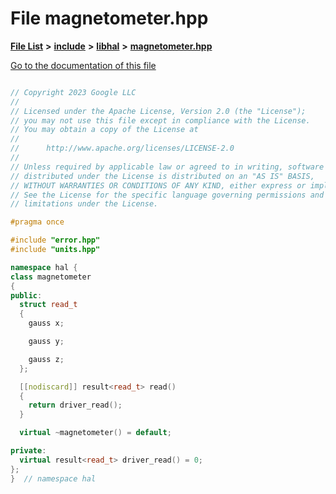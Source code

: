 

# File magnetometer.hpp

[**File List**](files.md) **>** [**include**](dir_cba0faac6e93618a6e2539705915bd70.md) **>** [**libhal**](dir_c21661262b37aa135a14febc024e67d7.md) **>** [**magnetometer.hpp**](magnetometer_8hpp.md)

[Go to the documentation of this file](magnetometer_8hpp.md)

```C++

// Copyright 2023 Google LLC
//
// Licensed under the Apache License, Version 2.0 (the "License");
// you may not use this file except in compliance with the License.
// You may obtain a copy of the License at
//
//      http://www.apache.org/licenses/LICENSE-2.0
//
// Unless required by applicable law or agreed to in writing, software
// distributed under the License is distributed on an "AS IS" BASIS,
// WITHOUT WARRANTIES OR CONDITIONS OF ANY KIND, either express or implied.
// See the License for the specific language governing permissions and
// limitations under the License.

#pragma once

#include "error.hpp"
#include "units.hpp"

namespace hal {
class magnetometer
{
public:
  struct read_t
  {
    gauss x;

    gauss y;

    gauss z;
  };

  [[nodiscard]] result<read_t> read()
  {
    return driver_read();
  }

  virtual ~magnetometer() = default;

private:
  virtual result<read_t> driver_read() = 0;
};
}  // namespace hal

```

